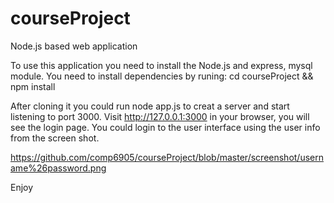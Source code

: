# courseProject
Node.js based web application

To use this application you need to install the Node.js and express, mysql module.
You need to install dependencies by runing:
cd courseProject && npm install

After cloning it you could run node app.js to creat a server and start listening to port 3000.
Visit http://127.0.0.1:3000 in your browser, you will see the login page.
You could login to the user interface using the user info from the screen shot.

https://github.com/comp6905/courseProject/blob/master/screenshot/username%26password.png




Enjoy

